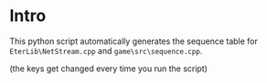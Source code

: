 # Intro
This python script automatically generates the sequence table for `EterLib\NetStream.cpp` and `game\src\sequence.cpp`.

(the keys get changed every time you run the script)

